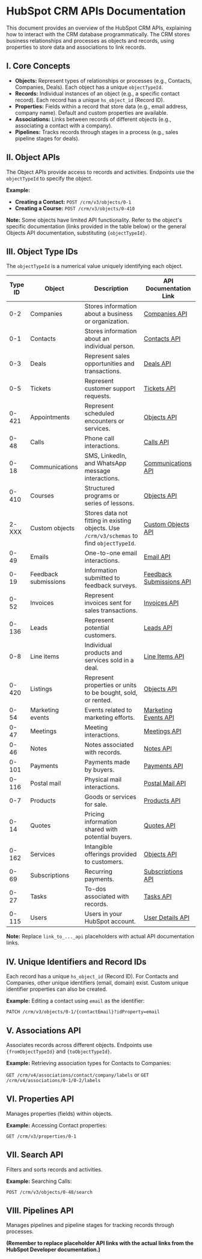 # HubSpot CRM APIs Documentation

This document provides an overview of the HubSpot CRM APIs, explaining how to interact with the CRM database programmatically.  The CRM stores business relationships and processes as objects and records, using properties to store data and associations to link records.

## I. Core Concepts

* **Objects:** Represent types of relationships or processes (e.g., Contacts, Companies, Deals). Each object has a unique `objectTypeId`.
* **Records:** Individual instances of an object (e.g., a specific contact record). Each record has a unique `hs_object_id` (Record ID).
* **Properties:** Fields within a record that store data (e.g., email address, company name).  Default and custom properties are available.
* **Associations:** Links between records of different objects (e.g., associating a contact with a company).
* **Pipelines:** Tracks records through stages in a process (e.g., sales pipeline stages for deals).

## II. Object APIs

The Object APIs provide access to records and activities.  Endpoints use the `objectTypeId` to specify the object.

**Example:**

* **Creating a Contact:** `POST /crm/v3/objects/0-1`
* **Creating a Course:** `POST /crm/v3/objects/0-410`

**Note:** Some objects have limited API functionality. Refer to the object's specific documentation (links provided in the table below) or the general Objects API documentation, substituting `{objectTypeId}`.

## III. Object Type IDs

The `objectTypeId` is a numerical value uniquely identifying each object.

| Type ID | Object           | Description                                                                     | API Documentation Link                     |
|---------|-------------------|---------------------------------------------------------------------------------|---------------------------------------------|
| 0-2     | Companies         | Stores information about a business or organization.                           | [Companies API](link_to_companies_api)     |
| 0-1     | Contacts          | Stores information about an individual person.                               | [Contacts API](link_to_contacts_api)       |
| 0-3     | Deals             | Represent sales opportunities and transactions.                               | [Deals API](link_to_deals_api)             |
| 0-5     | Tickets           | Represent customer support requests.                                          | [Tickets API](link_to_tickets_api)         |
| 0-421   | Appointments      | Represent scheduled encounters or services.                                   | [Objects API](link_to_objects_api)         |
| 0-48    | Calls             | Phone call interactions.                                                      | [Calls API](link_to_calls_api)            |
| 0-18    | Communications    | SMS, LinkedIn, and WhatsApp message interactions.                             | [Communications API](link_to_comms_api)   |
| 0-410   | Courses           | Structured programs or series of lessons.                                     | [Objects API](link_to_objects_api)         |
| 2-XXX   | Custom objects    | Stores data not fitting in existing objects.  Use `/crm/v3/schemas` to find `objectTypeId`. | [Custom Objects API](link_to_custom_api)   |
| 0-49    | Emails            | One-to-one email interactions.                                                | [Email API](link_to_email_api)            |
| 0-19    | Feedback submissions | Information submitted to feedback surveys.                                   | [Feedback Submissions API](link_to_feedback_api) |
| 0-52    | Invoices          | Represent invoices sent for sales transactions.                              | [Invoices API](link_to_invoices_api)       |
| 0-136   | Leads             | Represent potential customers.                                                | [Leads API](link_to_leads_api)            |
| 0-8     | Line items        | Individual products and services sold in a deal.                             | [Line Items API](link_to_line_items_api)   |
| 0-420   | Listings          | Represent properties or units to be bought, sold, or rented.                 | [Objects API](link_to_objects_api)         |
| 0-54    | Marketing events  | Events related to marketing efforts.                                         | [Marketing Events API](link_to_marketing_events_api) |
| 0-47    | Meetings          | Meeting interactions.                                                        | [Meetings API](link_to_meetings_api)      |
| 0-46    | Notes             | Notes associated with records.                                                | [Notes API](link_to_notes_api)            |
| 0-101   | Payments          | Payments made by buyers.                                                     | [Payments API](link_to_payments_api)      |
| 0-116   | Postal mail       | Physical mail interactions.                                                   | [Postal Mail API](link_to_postal_mail_api)|
| 0-7     | Products          | Goods or services for sale.                                                  | [Products API](link_to_products_api)      |
| 0-14    | Quotes            | Pricing information shared with potential buyers.                             | [Quotes API](link_to_quotes_api)          |
| 0-162   | Services          | Intangible offerings provided to customers.                                  | [Objects API](link_to_objects_api)         |
| 0-69    | Subscriptions     | Recurring payments.                                                          | [Subscriptions API](link_to_subscriptions_api) |
| 0-27    | Tasks             | To-dos associated with records.                                               | [Tasks API](link_to_tasks_api)            |
| 0-115   | Users             | Users in your HubSpot account.                                                | [User Details API](link_to_user_details_api) |


**Note:** Replace `link_to_..._api` placeholders with actual API documentation links.


## IV. Unique Identifiers and Record IDs

Each record has a unique `hs_object_id` (Record ID).  For Contacts and Companies, other unique identifiers (email, domain) exist. Custom unique identifier properties can also be created.

**Example:**  Editing a contact using `email` as the identifier:

`PATCH /crm/v3/objects/0-1/{contactEmail}?idProperty=email`


## V. Associations API

Associates records across different objects.  Endpoints use `{fromObjectTypeId}` and `{toObjectTypeId}`.

**Example:** Retrieving association types for Contacts to Companies:

`GET /crm/v4/associations/contact/company/labels`  or  `GET /crm/v4/associations/0-1/0-2/labels`


## VI. Properties API

Manages properties (fields) within objects.

**Example:**  Accessing Contact properties:

`GET /crm/v3/properties/0-1`


## VII. Search API

Filters and sorts records and activities.

**Example:** Searching Calls:

`POST /crm/v3/objects/0-48/search`


## VIII. Pipelines API

Manages pipelines and pipeline stages for tracking records through processes.


**(Remember to replace placeholder API links with the actual links from the HubSpot Developer documentation.)**
